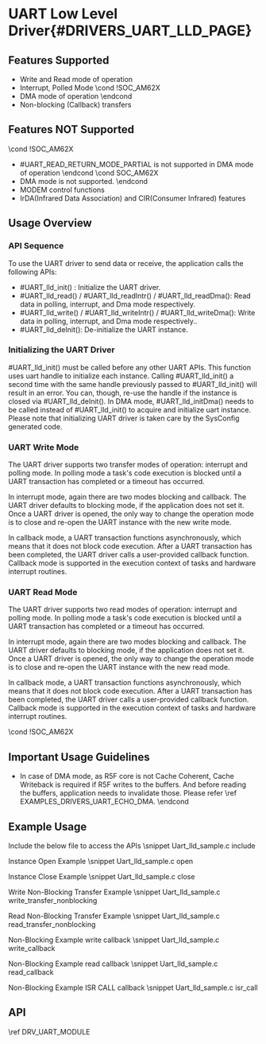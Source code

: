 
# UART Low Level Driver{#DRIVERS_UART_LLD_PAGE}

## Features Supported

- Write and Read mode of operation
- Interrupt, Polled Mode
\cond !SOC_AM62X
- DMA mode of operation
\endcond
- Non-blocking (Callback) transfers

## Features NOT Supported

\cond !SOC_AM62X
- #UART_READ_RETURN_MODE_PARTIAL is not supported in DMA mode of operation
\endcond
\cond SOC_AM62X
- DMA mode is not supported.
\endcond
- MODEM control functions
- IrDA(Infrared Data Association) and CIR(Consumer Infrared) features

## Usage Overview

### API Sequence

To use the UART driver to send data or receive, the application
calls the following APIs:

- #UART_lld_init() : Initialize the UART driver.
- #UART_lld_read() / #UART_lld_readIntr() / #UART_lld_readDma():
  Read data in polling, interrupt, and Dma mode respectively.
- #UART_lld_write() / #UART_lld_writeIntr() / #UART_lld_writeDma():
  Write data in polling, interrupt, and Dma mode respectively..
- #UART_lld_deInit():  De-initialize the UART instance.

### Initializing the UART Driver

#UART_lld_init() must be called before any other UART APIs.
This function uses uart handle to initialize
each instance. Calling #UART_lld_init() a second time with the same handle
previously passed to #UART_lld_init() will result in an error.  You can,
though, re-use the handle if the instance is closed via #UART_lld_deInit().
In DMA mode, #UART_lld_initDma() needs to be called instead of
#UART_lld_init() to acquire and initialize uart instance.
Please note that initializing UART driver is taken care by the
SysConfig generated code.

### UART Write Mode

The UART driver supports two transfer modes of operation: interrupt and polling mode.
In polling mode a task's code execution is blocked until a UART
transaction has completed or a timeout has occurred.

In interrupt mode, again there are two modes blocking and callback.
The UART driver defaults to blocking mode, if the application does not set it.
Once a UART driver is opened, the only way to change the operation mode
is to close and re-open the UART instance with the new write mode.

In callback mode, a UART transaction functions asynchronously, which
means that it does not block code execution. After a UART transaction
has been completed, the UART driver calls a user-provided callback function.
Callback mode is supported in the execution context of tasks and
hardware interrupt routines.

### UART Read Mode

The UART driver supports two read modes of operation: interrupt and polling mode.
In polling mode a task's code execution is blocked until a UART
transaction has completed or a timeout has occurred.

In interrupt mode, again there are two modes blocking and callback.
The UART driver defaults to blocking mode, if the application does not set it.
Once a UART driver is opened, the only way to change the operation mode
is to close and re-open the UART instance with the new read mode.

In callback mode, a UART transaction functions asynchronously, which
means that it does not block code execution. After a UART transaction
has been completed, the UART driver calls a user-provided callback function.
Callback mode is supported in the execution context of tasks and
hardware interrupt routines.

\cond !SOC_AM62X
## Important Usage Guidelines

- In case of DMA mode, as R5F core is not Cache Coherent, Cache Writeback is required if R5F writes to the buffers.
  And before reading the buffers, application needs to invalidate those. Please refer \ref EXAMPLES_DRIVERS_UART_ECHO_DMA.
\endcond
## Example Usage

Include the below file to access the APIs
\snippet Uart_lld_sample.c include

Instance Open Example
\snippet Uart_lld_sample.c open

Instance Close Example
\snippet Uart_lld_sample.c close

Write Non-Blocking Transfer Example
\snippet Uart_lld_sample.c write_transfer_nonblocking

Read Non-Blocking Transfer Example
\snippet Uart_lld_sample.c read_transfer_nonblocking

Non-Blocking Example write callback
\snippet Uart_lld_sample.c write_callback

Non-Blocking Example read callback
\snippet Uart_lld_sample.c read_callback

Non-Blocking Example ISR CALL callback
\snippet Uart_lld_sample.c isr_call

## API

\ref DRV_UART_MODULE
